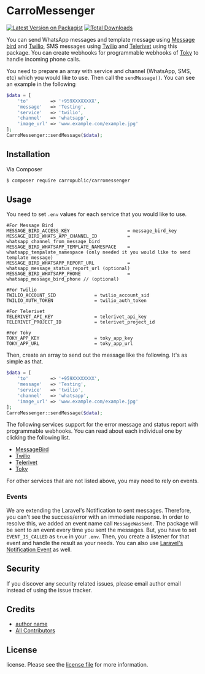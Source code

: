 # CarroMessenger

[![Latest Version on Packagist][ico-version]][link-packagist]
[![Total Downloads][ico-downloads]][link-downloads]

You can send WhatsApp messages and template message using [Message bird](https://www.messagebird.com) and [Twilio](https://www.twilio.com/),
SMS messages using [Twilio](https://www.twilio.com/) and [Telerivet](https://telerivet.com/) using this package. You can create webhooks for programmable webhooks of [Toky](https://toky.co/en) to handle incoming phone calls.

You need to prepare an array with service and channel (WhatsApp, SMS, etc) which you would like to use. Then call the `sendMessage()`. You can see an example in the following

```php
$data = [
    'to'        => '+959XXXXXXXX',
    'message'   => 'Testing',
    'service'   => 'twilio',
    'channel'   => 'whatsapp',
    'image_url' => 'www.example.com/example.jpg'
];
CarroMessenger::sendMessage($data);
```

## Installation

Via Composer

``` bash
$ composer require carropublic/carromessenger
```

## Usage

You need to set `.env` values for each service that you would like to use.

```
#For Message Bird
MESSAGE_BIRD_ACCESS_KEY                     = message_bird_key
MESSAGE_BIRD_WHATS_APP_CHANNEL_ID           = whatsapp_channel_from_message_bird
MESSAGE_BIRD_WHATSAPP_TEMPLATE_NAMESPACE    = whatsapp_tempalate_namespace (only needed it you would like to send template message)
MESSAGE_BIRD_WHATSAPP_REPORT_URL            = whatsapp_message_status_report_url (optional)
MESSAGE_BIRD_WHATSAPP_PHONE                 = whatsapp_message_bird_phone // (optional)

#For Twilio
TWILIO_ACCOUNT_SID              = twilio_account_sid
TWILIO_AUTH_TOKEN               = twilio_auth_token

#For Telerivet
TELERIVET_API_KEY               = telerivet_api_key
TELERIVET_PROJECT_ID            = telerivet_project_id

#For Toky
TOKY_APP_KEY                    = toky_app_key
TOKY_APP_URL                    = toky_app_url
```

Then, create an array to send out the message like the following. It's as simple as that.
``` php
$data = [
    'to'        => '+959XXXXXXXX',
    'message'   => 'Testing',
    'service'   => 'twilio',
    'channel'   => 'whatsapp',
    'image_url' => 'www.example.com/example.jpg'
];
CarroMessenger::sendMessage($data);
```

The following services support for the error message and status report with programmable webhooks. You can read about each individual one by clicking the following list.

- [MessageBird](docs/message-bird.md)
- [Twilio](docs/twilio.md)
- [Telerivet](docs/telerivet.md)
- [Toky](docs/toky.md)

For other services that are not listed above, you may need to rely on events.

### Events

We are extending the Laravel's Notification to sent messages. Therefore, you can't see the success/error with an immediate response. In order to resolve this, we added an event name call `MessageWasSent`. The package will be sent to an event every time you sent the messages. But, you have to set `EVENT_IS_CALLED` as `true` in your `.env`.  Then, you create a listener for that event and handle the result as your needs.
You can also use [Laravel's Notification Event](https://laravel.com/docs/7.x/notifications#notification-events) as well.

## Security

If you discover any security related issues, please email author email instead of using the issue tracker.

## Credits

- [author name][link-author]
- [All Contributors][link-contributors]

## License

license. Please see the [license file](license.md) for more information.

[ico-version]: https://img.shields.io/packagist/v/carropublic/carromessenger.svg?style=flat-square
[ico-downloads]: https://img.shields.io/packagist/dt/carropublic/carromessenger.svg?style=flat-square
[ico-travis]: https://img.shields.io/travis/carropublic/carromessenger/master.svg?style=flat-square
[ico-styleci]: https://styleci.io/repos/12345678/shield

[link-packagist]: https://packagist.org/packages/carropublic/carromessenger
[link-downloads]: https://packagist.org/packages/carropublic/carromessenger
[link-travis]: https://travis-ci.org/carropublic/carromessenger
[link-styleci]: https://styleci.io/repos/12345678
[link-author]: https://github.com/carropublic
[link-contributors]: ../../contributors
